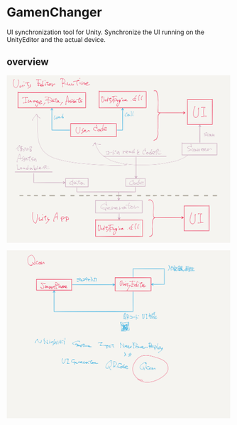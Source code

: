 # GamenChanger
 
 UI synchronization tool for Unity.
 Synchronize the UI running on the UnityEditor and the actual device.
 

 ## overview
![reflect](./Images/overview_reflect.png)

![log&play](./Images/overview_log&play.png)

